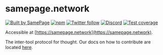 # samepage.network

[![Built by SamePage](https://img.shields.io/badge/Ξ-Built_by_SamePage-green.svg)](https://samepage.network) [![npm](https://img.shields.io/github/v/release/samepage-network/samepage.network)](https://www.npmjs.com/samepage) [![Twitter follow](https://img.shields.io/badge/follow-%40samepagenetwork-blue.svg?style=flat&logo=twitter)](https://twitter.com/samepagenetwork) [![Discord](https://img.shields.io/discord/1042590270849568788.svg)](https://discord.gg/UpKAfUvUPd) [![Test coverage](https://codecov.io/gh/samepage-network/samepage.network/branch/main/graph/badge.svg)](https://codecov.io/gh/samepage-network/samepage.network)

Accessible at [https://samepage.network](https://samepage.network).

The inter-tool protocol for thought. Our docs on how to contribute are located [here](https://samepage.network/docs/developer/contribution).
